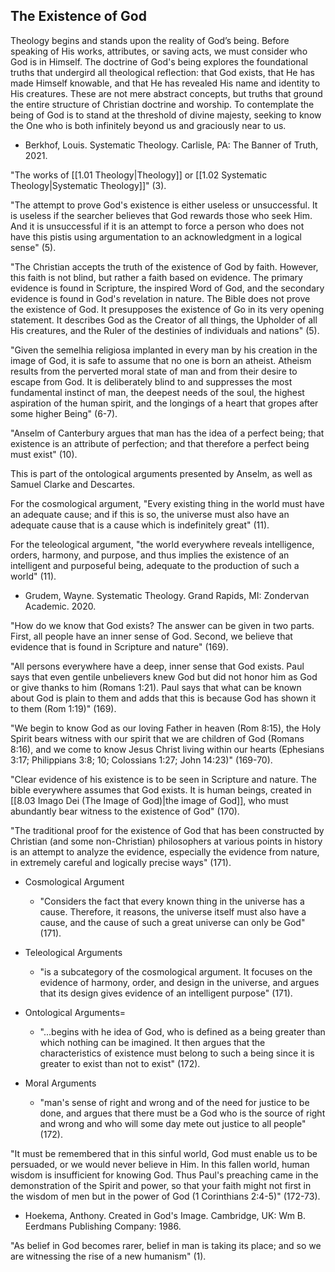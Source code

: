 ## The Existence of God

Theology begins and stands upon the reality of God’s being. Before speaking of His works, attributes, or saving acts, we must consider who God is in Himself. The doctrine of God's being explores the foundational truths that undergird all theological reflection: that God exists, that He has made Himself knowable, and that He has revealed His name and identity to His creatures. These are not mere abstract concepts, but truths that ground the entire structure of Christian doctrine and worship. To contemplate the being of God is to stand at the threshold of divine majesty, seeking to know the One who is both infinitely beyond us and graciously near to us.

- Berkhof, Louis. Systematic Theology. Carlisle, PA: The Banner of Truth, 2021.

"The works of [[1.01 Theology|Theology]] or [[1.02 Systematic Theology|Systematic Theology]]" (3).

"The attempt to prove God's existence is either useless or unsuccessful. It is useless if the searcher believes that God rewards those who seek Him. And it is unsuccessful if it is an attempt to force a person who does not have this pistis using argumentation to an acknowledgment in a logical sense" (5).

"The Christian accepts the truth of the existence of God by faith. However, this faith is not blind, but rather a faith based on evidence. The primary evidence is found in Scripture, the inspired Word of God, and the secondary evidence is found in God's revelation in nature. The Bible does not prove the existence of God. It presupposes the existence of Go in its very opening statement. It describes God as the Creator of all things, the Upholder of all His creatures, and the Ruler of the destinies of individuals and nations" (5).

"Given the semelhia religiosa implanted in every man by his creation in the image of God, it is safe to assume that no one is born an atheist. Atheism results from the perverted moral state of man and from their desire to escape from God. It is deliberately blind to and suppresses the most fundamental instinct of man, the deepest needs of the soul, the highest aspiration of the human spirit, and the longings of a heart that gropes after some higher Being" (6-7).

"Anselm of Canterbury argues that man has the idea of a perfect being; that existence is an attribute of perfection; and that therefore a perfect being must exist" (10).

This is part of the ontological arguments presented by Anselm, as well as Samuel Clarke and Descartes.

For the cosmological argument, "Every existing thing in the world must have an adequate cause; and if this is so, the universe must also have an adequate cause that is a cause which is indefinitely great" (11).

For the teleological argument, "the world everywhere reveals intelligence, orders, harmony, and purpose, and thus implies the existence of an intelligent and purposeful being, adequate to the production of such a world" (11).

- Grudem, Wayne. Systematic Theology. Grand Rapids, MI: Zondervan Academic. 2020.

"How do we know that God exists? The answer can be given in two parts. First, all people have an inner sense of God. Second, we believe that evidence that is found in Scripture and nature" (169).

"All persons everywhere have a deep, inner sense that God exists. Paul says that even gentile unbelievers knew God but did not honor him as God or give thanks to him (Romans 1:21). Paul says that what can be known about God is plain to them and adds that this is because God has shown it to them (Rom 1:19)" (169).

"We begin to know God as our loving Father in heaven (Rom 8:15), the Holy Spirit bears witness with our spirit that we are children of God (Romans 8:16), and we come to know Jesus Christ living within our hearts (Ephesians 3:17; Philippians 3:8; 10; Colossians 1:27; John 14:23)" (169-70).

"Clear evidence of his existence is to be seen in Scripture and nature. The bible everywhere assumes that God exists. It is human beings, created in [[8.03 Imago Dei (The Image of God)|the image of God]], who must abundantly bear witness to the existence of God" (170).

"The traditional proof for the existence of God that has been constructed by Christian (and some non-Christian) philosophers at various points in history is an attempt to analyze the evidence, especially the evidence from nature, in extremely careful and logically precise ways" (171).

- Cosmological Argument
	- "Considers the fact that every known thing in the universe has a cause. Therefore, it reasons, the universe itself must also have a cause, and the cause of such a great universe can only be God" (171).

- Teleological Arguments
	- "is a subcategory of the cosmological argument. It focuses on the evidence of harmony, order, and design in the universe, and argues that its design gives evidence of an intelligent purpose" (171).

- Ontological Arguments=
	- "...begins with he idea of God, who is defined as a being greater than which nothing can be imagined. It then argues that the characteristics of existence must belong to such a being since it is greater to exist than not to exist" (172).

- Moral Arguments
	- "man's sense of right and wrong and of the need for justice to be done, and argues that there must be a God who is the source of right and wrong and who will some day mete out justice to all people" (172).

"It must be remembered that in this sinful world, God must enable us to be persuaded, or we would never believe in Him. In this fallen world, human wisdom is insufficient for knowing God. Thus Paul's preaching came in the demonstration of the Spirit and power, so that your faith might not first in the wisdom of men but in the power of God (1 Corinthians 2:4-5)" (172-73).

- Hoekema, Anthony. Created in God's Image. Cambridge, UK: Wm B. Eerdmans Publishing Company: 1986.

"As belief in God becomes rarer, belief in man is taking its place; and so we are witnessing the rise of a new humanism" (1).
